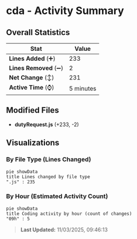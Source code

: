 # cda - Activity Summary 

## Overall Statistics

| Stat                   | Value                                                             |
| ---------------------- | ----------------------------------------------------------------- |
| **Lines Added** (➕)   | 233                                          |
| **Lines Removed** (➖) | 2                                        |
| **Net Change** (↕)    | 231                |
| **Active Time** (⌚)   | 5 minutes |


## Modified Files
- **dutyRequest.js** (+233, -2)

## Visualizations

### By File Type (Lines Changed)

```mermaid
pie showData
title Lines changed by file type
".js" : 235
```

### By Hour (Estimated Activity Count)

```mermaid
pie showData
title Coding activity by hour (count of changes)
"09h" : 5
```


> **Last Updated:** 11/03/2025, 09:46:13